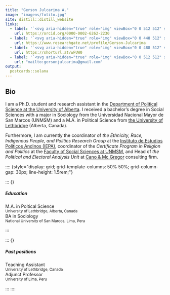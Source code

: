 ```yaml
---
title: "Gerson Julcarima A."
image: "imagens/fotito.jpg"
site: distill::distill_website
links:
  - label: '`<svg aria-hidden="true" role="img" viewBox="0 0 512 512" style="height:17px;width:17px;vertical-align:-0.125em;margin-left:auto;margin-right:auto;font-size:inherit;fill:currentColor;overflow:visible;position:relative;"><path d="M294.75 188.19h-45.92V342h47.47c67.62 0 83.12-51.34 83.12-76.91 0-41.64-26.54-76.9-84.67-76.9zM256 8C119 8 8 119 8 256s111 248 248 248 248-111 248-248S393 8 256 8zm-80.79 360.76h-29.84v-207.5h29.84zm-14.92-231.14a19.57 19.57 0 1 1 19.57-19.57 19.64 19.64 0 0 1-19.57 19.57zM300 369h-81V161.26h80.6c76.73 0 110.44 54.83 110.44 103.85C410 318.39 368.38 369 300 369z"/></svg>`{=html} ORCID'
    url: https://orcid.org/0000-0002-6262-2230
  - label: '`<svg aria-hidden="true" role="img" viewBox="0 0 448 512" style="height:17px;width:14.88px;vertical-align:-0.125em;margin-left:auto;margin-right:auto;font-size:inherit;fill:currentColor;overflow:visible;position:relative;"><path d="M0 32v448h448V32H0zm262.2 334.4c-6.6 3-33.2 6-50-14.2-9.2-10.6-25.3-33.3-42.2-63.6-8.9 0-14.7 0-21.4-.6v46.4c0 23.5 6 21.2 25.8 23.9v8.1c-6.9-.3-23.1-.8-35.6-.8-13.1 0-26.1.6-33.6.8v-8.1c15.5-2.9 22-1.3 22-23.9V225c0-22.6-6.4-21-22-23.9V193c25.8 1 53.1-.6 70.9-.6 31.7 0 55.9 14.4 55.9 45.6 0 21.1-16.7 42.2-39.2 47.5 13.6 24.2 30 45.6 42.2 58.9 7.2 7.8 17.2 14.7 27.2 14.7v7.3zm22.9-135c-23.3 0-32.2-15.7-32.2-32.2V167c0-12.2 8.8-30.4 34-30.4s30.4 17.9 30.4 17.9l-10.7 7.2s-5.5-12.5-19.7-12.5c-7.9 0-19.7 7.3-19.7 19.7v26.8c0 13.4 6.6 23.3 17.9 23.3 14.1 0 21.5-10.9 21.5-26.8h-17.9v-10.7h30.4c0 20.5 4.7 49.9-34 49.9zm-116.5 44.7c-9.4 0-13.6-.3-20-.8v-69.7c6.4-.6 15-.6 22.5-.6 23.3 0 37.2 12.2 37.2 34.5 0 21.9-15 36.6-39.7 36.6z"/></svg>`{=html} Research Gate'
    url: https://www.researchgate.net/profile/Gerson-Julcarima
  - label: '`<svg aria-hidden="true" role="img" viewBox="0 0 488 512" style="height:17px;width:16.2px;vertical-align:-0.125em;margin-left:auto;margin-right:auto;font-size:inherit;fill:currentColor;overflow:visible;position:relative;"><path d="M488 261.8C488 403.3 391.1 504 248 504 110.8 504 0 393.2 0 256S110.8 8 248 8c66.8 0 123 24.5 166.3 64.9l-67.5 64.9C258.5 52.6 94.3 116.6 94.3 256c0 86.5 69.1 156.6 153.7 156.6 98.2 0 135-70.4 140.8-106.9H248v-85.3h236.1c2.3 12.7 3.9 24.9 3.9 41.4z"/></svg>`{=html} Google Scholar'
    url: https://shorturl.at/wFUW0
  - label: '`<svg aria-hidden="true" role="img" viewBox="0 0 512 512" style="height:17px;width:17px;vertical-align:-0.125em;margin-left:auto;margin-right:auto;font-size:inherit;fill:currentColor;overflow:visible;position:relative;"><path d="M0 128C0 92.65 28.65 64 64 64H448C483.3 64 512 92.65 512 128V384C512 419.3 483.3 448 448 448H64C28.65 448 0 419.3 0 384V128zM48 128V150.1L220.5 291.7C241.1 308.7 270.9 308.7 291.5 291.7L464 150.1V127.1C464 119.2 456.8 111.1 448 111.1H64C55.16 111.1 48 119.2 48 127.1L48 128zM48 212.2V384C48 392.8 55.16 400 64 400H448C456.8 400 464 392.8 464 384V212.2L322 328.8C283.6 360.3 228.4 360.3 189.1 328.8L48 212.2z"/></svg>`{=html} Email'
    url: "mailto:gersonjulcarima@gmail.com"
output:
  postcards::solana
---
```




## Bio


I am a Ph.D. student and research assistant in the [Department of Political Science at the University of Alberta](https://www.ualberta.ca/political-science/index.html). I received a bachelor’s degree in Social Sciences with a major in Sociology from the Universidad Nacional Mayor de San Marcos (UNMSM) and a M.A. in Political Science from [the University of Lethbridge](https://www.ulethbridge.ca/artsci/political-science) (Alberta, Canada). 

Furthermore, I am currently the coordinator of *the Ethnicity, Race, Indigenous People, and Politics Research Group* at the [Instituto de Estudios Políticos Andinos (IEPA)](http://www.iepa.org.pe/), coordinator of the *Certificate Program in Religion and Politics* at the [Faculty of Social Sciences at UNMSM](https://upgsociales.unmsm.edu.pe/diplomados/), and Head of *the Political and Electoral Analysis Unit* at [Cano & Mc Gregor](https://www.canomcgregor.com/) consulting firm.


:::: {style="display: grid; grid-template-columns: 50% 50%; grid-column-gap: 30px; line-height: 1.5rem;"}

::: {}

##### Education

<i class="fa fa-graduation-cap" aria-hidden="true"></i> M.A. in Poitical Science </br> <small> University of Lethbridge, Alberta, Canada </small> </br>
<i class="fa fa-graduation-cap" aria-hidden="true"></i>   BA in Sociology </br> <small> National University of San Marcos, Lima, Peru </small> 


:::

::: {}


##### Past positions

<i class="fa fa-graduation-cap" aria-hidden="true"></i> Teaching Assistant </br> <small> University of Lethbridge, Canada </small> </br>
<i class="fa fa-graduation-cap" aria-hidden="true"></i> Adjunct Professor </br> <small> University of Lima, Peru </small> </br>


:::
::::
